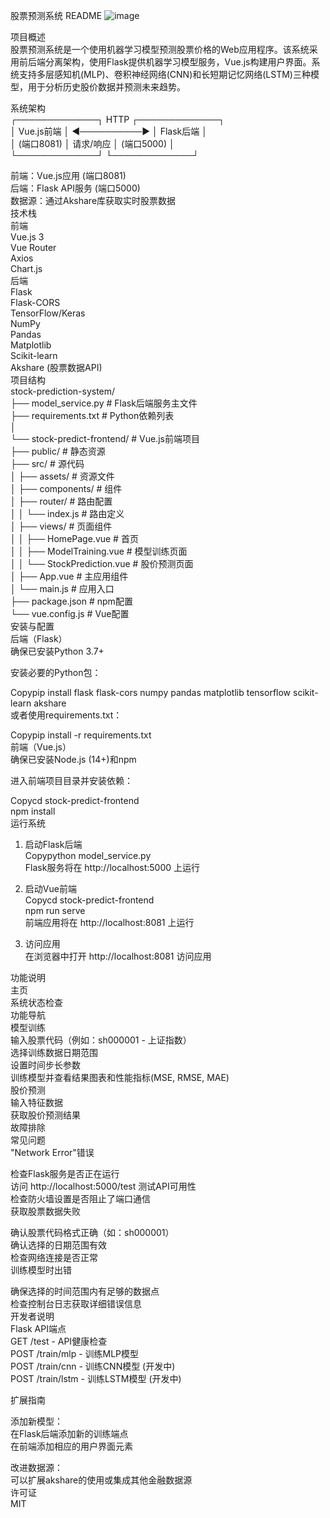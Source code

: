 股票预测系统 README
![image](https://github.com/user-attachments/assets/41b15419-4511-4bd2-920a-34c7584e848a)

项目概述<br>
股票预测系统是一个使用机器学习模型预测股票价格的Web应用程序。该系统采用前后端分离架构，使用Flask提供机器学习模型服务，Vue.js构建用户界面。系统支持多层感知机(MLP)、卷积神经网络(CNN)和长短期记忆网络(LSTM)三种模型，用于分析历史股价数据并预测未来趋势。<br>

系统架构<br>
┌─────────────┐      HTTP      ┌─────────────┐<br>
│  Vue.js前端 │ ◀──────────▶  │  Flask后端  │<br>
│  (端口8081) │    请求/响应   │  (端口5000) │<br>
└─────────────┘               └─────────────┘<br>

前端：Vue.js应用 (端口8081)<br>
后端：Flask API服务 (端口5000)<br>
数据源：通过Akshare库获取实时股票数据<br>
技术栈<br>
前端<br>
Vue.js 3<br>
Vue Router<br>
Axios<br>
Chart.js<br>
后端<br>
Flask<br>
Flask-CORS<br>
TensorFlow/Keras<br>
NumPy<br>
Pandas<br>
Matplotlib<br>
Scikit-learn<br>
Akshare (股票数据API)<br>
项目结构<br>
stock-prediction-system/<br>
├── model_service.py            # Flask后端服务主文件<br>
├── requirements.txt            # Python依赖列表<br>
│<br>
└── stock-predict-frontend/     # Vue.js前端项目<br>
    ├── public/                 # 静态资源<br>
    ├── src/                    # 源代码<br>
    │   ├── assets/             # 资源文件<br>
    │   ├── components/         # 组件<br>
    │   ├── router/             # 路由配置<br>
    │   │   └── index.js        # 路由定义<br>
    │   ├── views/              # 页面组件<br>
    │   │   ├── HomePage.vue    # 首页<br>
    │   │   ├── ModelTraining.vue # 模型训练页面<br>
    │   │   └── StockPrediction.vue # 股价预测页面<br>
    │   ├── App.vue             # 主应用组件<br>
    │   └── main.js             # 应用入口<br>
    ├── package.json            # npm配置<br>
    └── vue.config.js           # Vue配置<br>
安装与配置<br>
后端（Flask）<br>
确保已安装Python 3.7+<br>

安装必要的Python包：<br>

Copypip install flask flask-cors numpy pandas matplotlib tensorflow scikit-learn akshare<br>
或者使用requirements.txt：<br>

Copypip install -r requirements.txt<br>
前端（Vue.js）<br>
确保已安装Node.js (14+)和npm<br>

进入前端项目目录并安装依赖：<br>

Copycd stock-predict-frontend<br>
npm install<br>
运行系统<br>
1. 启动Flask后端<br>
Copypython model_service.py<br>
Flask服务将在 http://localhost:5000 上运行<br>

2. 启动Vue前端<br>
Copycd stock-predict-frontend<br>
npm run serve<br>
前端应用将在 http://localhost:8081 上运行<br>

3. 访问应用<br>
在浏览器中打开 http://localhost:8081 访问应用<br>

功能说明<br>
主页<br>
系统状态检查<br>
功能导航<br>
模型训练<br>
输入股票代码（例如：sh000001 - 上证指数）<br>
选择训练数据日期范围<br>
设置时间步长参数<br>
训练模型并查看结果图表和性能指标(MSE, RMSE, MAE)<br>
股价预测<br>
输入特征数据<br>
获取股价预测结果<br>
故障排除<br>
常见问题<br>
"Network Error"错误<br>

检查Flask服务是否正在运行<br>
访问 http://localhost:5000/test 测试API可用性<br>
检查防火墙设置是否阻止了端口通信<br>
获取股票数据失败<br>

确认股票代码格式正确（如：sh000001）<br>
确认选择的日期范围有效<br>
检查网络连接是否正常<br>
训练模型时出错<br>

确保选择的时间范围内有足够的数据点<br>
检查控制台日志获取详细错误信息<br>
开发者说明<br>
Flask API端点<br>
GET /test - API健康检查<br>
POST /train/mlp - 训练MLP模型<br>
POST /train/cnn - 训练CNN模型 (开发中)<br>
POST /train/lstm - 训练LSTM模型 (开发中)<br>

扩展指南<br>

添加新模型：<br>
在Flask后端添加新的训练端点<br>
在前端添加相应的用户界面元素<br>

改进数据源：<br>
可以扩展akshare的使用或集成其他金融数据源<br>
许可证<br>
MIT<br>
